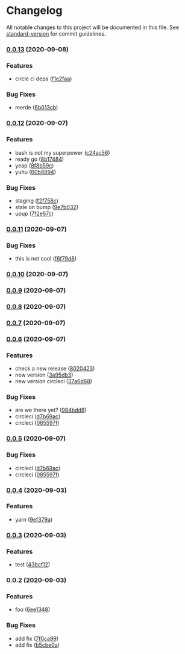 # Changelog

All notable changes to this project will be documented in this file. See [standard-version](https://github.com/conventional-changelog/standard-version) for commit guidelines.

### [0.0.13](https://github.com/vorillaz/demo-ci-cd/compare/v0.0.12...v0.0.13) (2020-09-08)


### Features

* circle ci deps ([f1e2faa](https://github.com/vorillaz/demo-ci-cd/commit/f1e2faa4184d1a3c941e16aaf3ab6d1ae1e82f10))


### Bug Fixes

* merde ([6b013cb](https://github.com/vorillaz/demo-ci-cd/commit/6b013cb1063acf37a5e975f3df46683fb96192d7))

### [0.0.12](https://github.com/vorillaz/demo-ci-cd/compare/v0.0.11...v0.0.12) (2020-09-07)


### Features

* bash is not my superpower ([c24ac56](https://github.com/vorillaz/demo-ci-cd/commit/c24ac565f022939cbb78ac3b133509d7b77eeea8))
* ready go ([8b17484](https://github.com/vorillaz/demo-ci-cd/commit/8b174844ccdd8bff91fb5406ec31ce2106f6706a))
* yeap ([8f8b59c](https://github.com/vorillaz/demo-ci-cd/commit/8f8b59ce31844e7585275c30fc941f267629dfc4))
* yuhu ([60b8894](https://github.com/vorillaz/demo-ci-cd/commit/60b88943f1dd8ba35e1bb70c31001980dbc094e4))


### Bug Fixes

* staging ([f2f758c](https://github.com/vorillaz/demo-ci-cd/commit/f2f758c3be617a23de46a2a4b63308d2b4134a24))
* stale on bump ([9e7b032](https://github.com/vorillaz/demo-ci-cd/commit/9e7b0328607909e14bdd77fcdeb03cabce702c81))
* upup ([7f2e67c](https://github.com/vorillaz/demo-ci-cd/commit/7f2e67c0a4baddda98abd8e3d4e6398fc8d55fa1))

### [0.0.11](https://github.com/vorillaz/demo-ci-cd/compare/v0.0.10...v0.0.11) (2020-09-07)


### Bug Fixes

* this is not cool ([f6f79d8](https://github.com/vorillaz/demo-ci-cd/commit/f6f79d84add06428cfe6c74c787b113fd0320794))

### [0.0.10](https://github.com/vorillaz/demo-ci-cd/compare/v0.0.9...v0.0.10) (2020-09-07)

### [0.0.9](https://github.com/vorillaz/demo-ci-cd/compare/v0.0.8...v0.0.9) (2020-09-07)

### [0.0.8](https://github.com/vorillaz/demo-ci-cd/compare/v0.0.7...v0.0.8) (2020-09-07)

### [0.0.7](https://github.com/vorillaz/demo-ci-cd/compare/v0.0.6...v0.0.7) (2020-09-07)

### [0.0.6](https://github.com/vorillaz/demo-ci-cd/compare/v0.0.4...v0.0.6) (2020-09-07)


### Features

* check a new release ([8020423](https://github.com/vorillaz/demo-ci-cd/commit/8020423314765aba6cfd27f243c608aa09f9efe9))
* new version ([3a95db3](https://github.com/vorillaz/demo-ci-cd/commit/3a95db335b25dbf1c804bd79695e0bd3f223d0e9))
* new version circleci ([37a6d68](https://github.com/vorillaz/demo-ci-cd/commit/37a6d68db22203b5c64e2fd1cf0ebe70e7457759))


### Bug Fixes

* are we there yet? ([984bdd8](https://github.com/vorillaz/demo-ci-cd/commit/984bdd8d22d4bf781c893528d65cdbe17605c13f))
* circleci ([d7b69ac](https://github.com/vorillaz/demo-ci-cd/commit/d7b69acd1aedb2a50a75506f23c7cbe565638283))
* circleci ([085597f](https://github.com/vorillaz/demo-ci-cd/commit/085597ff4e3194d9c8792ca2b4e11b0220380fc7))

### [0.0.5](https://github.com/vorillaz/demo-ci-cd/compare/v0.0.4...v0.0.5) (2020-09-07)

### Bug Fixes

- circleci ([d7b69ac](https://github.com/vorillaz/demo-ci-cd/commit/d7b69acd1aedb2a50a75506f23c7cbe565638283))
- circleci ([085597f](https://github.com/vorillaz/demo-ci-cd/commit/085597ff4e3194d9c8792ca2b4e11b0220380fc7))

### [0.0.4](https://github.com/vorillaz/demo-ci-cd/compare/v0.0.3...v0.0.4) (2020-09-03)

### Features

- yarn ([9ef379a](https://github.com/vorillaz/demo-ci-cd/commit/9ef379a42bb2b7a1b4557921734040dc00c0e008))

### [0.0.3](https://github.com/vorillaz/demo-ci-cd/compare/v0.0.2...v0.0.3) (2020-09-03)

### Features

- test ([43bcf12](https://github.com/vorillaz/demo-ci-cd/commit/43bcf122065a3ad41e13aad7fc7ccedd6206f751))

### 0.0.2 (2020-09-03)

### Features

- foo ([6ee1348](https://github.com/vorillaz/demo-ci-cd/commit/6ee134854290b4ff4a9ff5023478bef6886f9474))

### Bug Fixes

- add fix ([7f0ca99](https://github.com/vorillaz/demo-ci-cd/commit/7f0ca99342d51887c29d23b88b2528e49251a2ae))
- add fix ([b5cbe0a](https://github.com/vorillaz/demo-ci-cd/commit/b5cbe0a3ba498076518a1c6c2ec18247ec22513b))
